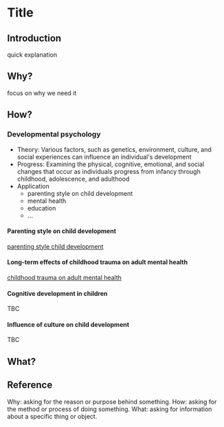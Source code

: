 # Title

## Introduction

quick explanation

## Why?

focus on why we need it

## How?

### Developmental psychology

* Theory: Various factors, such as genetics, environment, culture, and social experiences can influence an individual's development
* Progress: Examining the physical, cognitive, emotional, and social changes that occur as individuals progress from infancy through childhood, adolescence, and adulthood
* Application
  * parenting style on child development
  * mental health
  * education
  * ...

#### Parenting style on child development

[parenting style child development]({{site.baseurl}}/psychology/2023/03/25/parenting-style-child-development.html)

#### Long-term effects of childhood trauma on adult mental health

[childhood trauma on adult mental health]({{site.baseurl}}/psychology/2023/03/26/childhood-trauma-on-adult-mental-health.html)

#### Cognitive development in children

TBC

#### Influence of culture on child development

TBC

## What?

## Reference

Why: asking for the reason or purpose behind something.
How: asking for the method or process of doing something.
What: asking for information about a specific thing or object.
